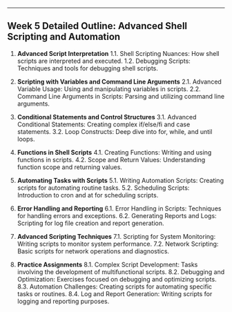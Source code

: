 ---
## Week 5 Detailed Outline: Advanced Shell Scripting and Automation

1. **Advanced Script Interpretation**
    1.1. Shell Scripting Nuances: How shell scripts are interpreted and executed.
    1.2. Debugging Scripts: Techniques and tools for debugging shell scripts.

2. **Scripting with Variables and Command Line Arguments**
    2.1. Advanced Variable Usage: Using and manipulating variables in scripts.
    2.2. Command Line Arguments in Scripts: Parsing and utilizing command line arguments.

3. **Conditional Statements and Control Structures**
    3.1. Advanced Conditional Statements: Creating complex if/else/fi and case statements.
    3.2. Loop Constructs: Deep dive into for, while, and until loops.

4. **Functions in Shell Scripts**
    4.1. Creating Functions: Writing and using functions in scripts.
    4.2. Scope and Return Values: Understanding function scope and returning values.

5. **Automating Tasks with Scripts**
    5.1. Writing Automation Scripts: Creating scripts for automating routine tasks.
    5.2. Scheduling Scripts: Introduction to cron and at for scheduling scripts.

6. **Error Handling and Reporting**
    6.1. Error Handling in Scripts: Techniques for handling errors and exceptions.
    6.2. Generating Reports and Logs: Scripting for log file creation and report generation.

7. **Advanced Scripting Techniques**
    7.1. Scripting for System Monitoring: Writing scripts to monitor system performance.
    7.2. Network Scripting: Basic scripts for network operations and diagnostics.

8. **Practice Assignments**
    8.1. Complex Script Development: Tasks involving the development of multifunctional scripts.
    8.2. Debugging and Optimization: Exercises focused on debugging and optimizing scripts.
    8.3. Automation Challenges: Creating scripts for automating specific tasks or routines.
    8.4. Log and Report Generation: Writing scripts for logging and reporting purposes.
